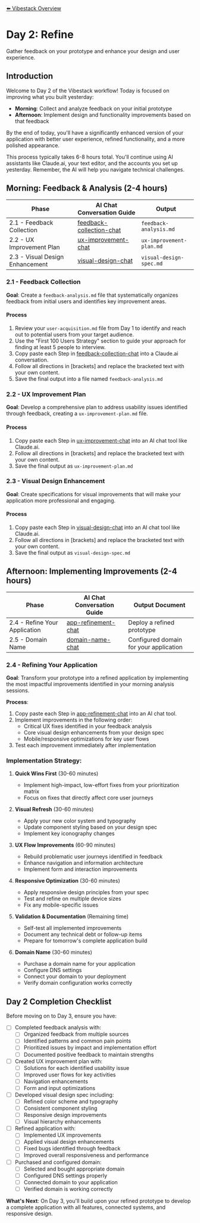 [⬅️ Vibestack Overview](../README.md)

# Day 2: Refine

Gather feedback on your prototype and enhance your design and user experience.

## Introduction
Welcome to Day 2 of the Vibestack workflow! Today is focused on improving what you built yesterday:
- **Morning**: Collect and analyze feedback on your initial prototype
- **Afternoon**: Implement design and functionality improvements based on that feedback

By the end of today, you'll have a significantly enhanced version of your application with better user experience, refined functionality, and a more polished appearance.

This process typically takes 6-8 hours total. You'll continue using AI assistants like Claude.ai, your text editor, and the accounts you set up yesterday. Remember, the AI will help you navigate technical challenges.

## Morning: Feedback & Analysis (2-4 hours)

| Phase | AI Chat Conversation Guide | Output |
|-------|-----------------|-----------------|
| 2.1 - Feedback Collection | [feedback-collection-chat](2.1-feedback-collection-chat.md) | `feedback-analysis.md` |
| 2.2 - UX Improvement Plan | [ux-improvement-chat](2.2-ux-improvement-chat.md) | `ux-improvement-plan.md` |
| 2.3 - Visual Design Enhancement | [visual-design-chat](2.3-visual-design-chat.md) | `visual-design-spec.md` |

### 2.1 - Feedback Collection

**Goal**: Create a `feedback-analysis.md` file that systematically organizes feedback from initial users and identifies key improvement areas.

#### Process
1. Review your `user-acquisition.md` file from Day 1 to identify and reach out to potential users from your target audience.
2. Use the "First 100 Users Strategy" section to guide your approach for finding at least 5 people to interview.
3. Copy paste each Step in [feedback-collection-chat](2.1-feedback-collection-chat.md) into a Claude.ai conversation.
4. Follow all directions in [brackets] and replace the bracketed text with your own content.
5. Save the final output into a file named `feedback-analysis.md`

### 2.2 - UX Improvement Plan

**Goal**: Develop a comprehensive plan to address usability issues identified through feedback, creating a `ux-improvement-plan.md` file.

#### Process
1. Copy paste each Step in [ux-improvement-chat](2.2-ux-improvement-chat.md) into an AI chat tool like Claude.ai.
2. Follow all directions in [brackets] and replace the bracketed text with your own content.
3. Save the final output as `ux-improvement-plan.md`

### 2.3 - Visual Design Enhancement

**Goal**: Create specifications for visual improvements that will make your application more professional and engaging.

#### Process
1. Copy paste each Step in [visual-design-chat](2.3-visual-design-chat.md) into an AI chat tool like Claude.ai.
2. Follow all directions in [brackets] and replace the bracketed text with your own content.
3. Save the final output as `visual-design-spec.md`

## Afternoon: Implementing Improvements (2-4 hours)

| Phase | AI Chat Conversation Guide | Output Document |
|-------|-----------------|-----------------|
| 2.4 - Refine Your Application | [app-refinement-chat](2.4-app-refinement-chat.md) | Deploy a refined prototype |
| 2.5 - Domain Name | [domain-name-chat](2.5-domain-name-chat.md) | Configured domain for your application |

### 2.4 - Refining Your Application

**Goal**: Transform your prototype into a refined application by implementing the most impactful improvements identified in your morning analysis sessions.

**Process**:
1. Copy paste each Step in [app-refinement-chat](2.4-app-refinement-chat.md) into an AI chat tool.
2. Implement improvements in the following order:
   - Critical UX fixes identified in your feedback analysis
   - Core visual design enhancements from your design spec
   - Mobile/responsive optimizations for key user flows
3. Test each improvement immediately after implementation

### Implementation Strategy:

1. **Quick Wins First** (30-60 minutes)
   - Implement high-impact, low-effort fixes from your prioritization matrix
   - Focus on fixes that directly affect core user journeys

2. **Visual Refresh** (30-60 minutes)
   - Apply your new color system and typography
   - Update component styling based on your design spec
   - Implement key iconography changes

3. **UX Flow Improvements** (60-90 minutes)
   - Rebuild problematic user journeys identified in feedback
   - Enhance navigation and information architecture
   - Implement form and interaction improvements

4. **Responsive Optimization** (30-60 minutes)
   - Apply responsive design principles from your spec
   - Test and refine on multiple device sizes
   - Fix any mobile-specific issues

5. **Validation & Documentation** (Remaining time)
   - Self-test all implemented improvements
   - Document any technical debt or follow-up items
   - Prepare for tomorrow's complete application build

6. **Domain Name** (30-60 minutes)
   - Purchase a domain name for your application
   - Configure DNS settings
   - Connect your domain to your deployment
   - Verify domain configuration works correctly

## Day 2 Completion Checklist

Before moving on to Day 3, ensure you have:

- [ ] Completed feedback analysis with:
  - [ ] Organized feedback from multiple sources
  - [ ] Identified patterns and common pain points
  - [ ] Prioritized issues by impact and implementation effort
  - [ ] Documented positive feedback to maintain strengths

- [ ] Created UX improvement plan with:
  - [ ] Solutions for each identified usability issue
  - [ ] Improved user flows for key activities
  - [ ] Navigation enhancements
  - [ ] Form and input optimizations

- [ ] Developed visual design spec including:
  - [ ] Refined color scheme and typography
  - [ ] Consistent component styling
  - [ ] Responsive design improvements
  - [ ] Visual hierarchy enhancements

- [ ] Refined application with:
  - [ ] Implemented UX improvements
  - [ ] Applied visual design enhancements
  - [ ] Fixed bugs identified through feedback
  - [ ] Improved overall responsiveness and performance

- [ ] Purchased and configured domain:
  - [ ] Selected and bought appropriate domain
  - [ ] Configured DNS settings properly
  - [ ] Connected domain to your application
  - [ ] Verified domain is working correctly

**What's Next**: On Day 3, you'll build upon your refined prototype to develop a complete application with all features, connected systems, and responsive design.